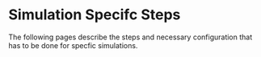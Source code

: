 # Simulation Specifc Steps

The following pages describe the steps and necessary configuration that has to be done for specfic simulations.



